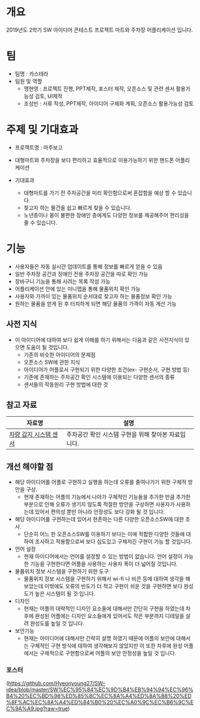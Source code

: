 # 개요
2019년도 2학기 SW 아이디어 콘테스트 프로젝트 마트와 주차장 어플리케이션 입니다.

# 팀
- 팀명 : 카스테라
- 팀원 및 역할
    - 맹현영 : 프로젝트 진행, PPT제작, 포스터 제작, 오픈소스 및 관련 센서 활용가능성 검토, UI제작
    - 조성빈 : 서류 작성, PPT제작, 아이디어 구체화 계획, 오픈소스 활용가능성 검토
    
# 주제 및 기대효과
  - 프로젝트명 : 마주보고
  - 대형마트와 주차장을 보다 편리하고 효율적으로 이용가능하기 위한 핸드폰 어플리케이션
  
  - 기대효과
    - 대형마트를 가기 전 주차공간을 미리 확인함으로써 혼잡함을 예상 할 수 있습니다.
    - 찾고자 하는 물건을 쉽고 빠르게 찾을 수 있습니다.
    - 노년층이나 몸이 불편한 장애인 층에게도 다양한 정보를 제공해주어 편리성을 줄 수 있습니다.
  
# 기능  
  - 사용자들은 자동 실시간 업데이트를 통해 정보를 빠르게 얻을 수 있음
  - 일반 주차장 공간과 장애인 전용 주차장 공간을 따로 확인 가능
  - 장바구니 기능을 통해 사려는 목록 작성 가능
  - 어플리케이션 안에 있는 미니맵을 통해 물품위치 확인 가능
  - 사용자와 가까이 있는 물품위치 순서대로 찾고자 하는 물품정보 확인 가능
  - 원하는 물품을 얻게 된 후 터치하게 되면 해당 물품의 가격이 자동 계산 가능
    
## 사전 지식
- 이 아이디어에 대하여 보다 쉽게 이해를 하기 위해서는 다음과 같은 사전지식이 있으면 도움이 될 것입니다.
  - 기존의 비슷한 아이디어의 문제점
  - 오픈소스 SW에 관한 지식
  - 아이디어가 어플로서 구현되기 위한 다양한 조건(ex- 구현순서, 구현 방법 등) 
  - 기존에 존재하는 주차공간 확인 시스템에 이용되는 다양한 센서의 종류
  - 센서들의 작동원리 구현 방법에 대한 것

## 참고 자료
자료명 | 설명
---- | ----
[차량 감지 시스템 센서](https://www.magotec.com/cardet-kr) | 주차공간 확인 시스템 구현을 위해 찾아본 자료입니다. 

## 개선 해야할 점
- 해당 아이디어를 어플로 구현하고 실행을 하는데 오류를 줄여나가기 위한 구체적 방안을 구상.
  - 현재 존재하는 어플의 기능에서 나아가 구체적인 기능들을 추가한 만큼 추가한 부분으로 인해 오류가 생기지 않도록 적절한 방안을 구상하면 사용자가 사용하는데 있어서 편의성 뿐만 아니라 안정성도 보다 강화 될 것 입니다.
- 해당 아이디어를 구현하는데 있어서 현존하는 다른 다양한 오픈소스SW에 대한 조사.
  - 단순히 어느 한 오픈소스SW를 이용하기 보다는 이에 적합한 다양한 것들에 대하여 조사하고 적용함으로써 보다 심도있고 구체저긴 구현이 가능 할 것입니다.
- 언어 설정
  - 현재 아이디어에서는 언어를 설정할 수 있는 방법이 없습니다. 언어 설정이 가능한 기능을 구현한다면 어플을 사용하는 사용자 폭이 더 넓어질 것입니다.
- 물품위치 정보 시스템을 구현하기 위한 도구
  - 물품위치 정보 시스템을 구현하기 위해서 wi-fi 나 비콘 등에 대하여 생각을 해보았는데 이밖에도 오류의 빈도가 더 적고 구현이 쉬운 것을 구현하면 보다 완성도가 높은 시스템이 될 것 입니다.
- 디자인
  - 현재는 어플의 대략적인 디자인 요소들에 대해서만 간단히 구현을 하였는데 차후에 완성된 어플에는 디자인 요소들에게 있어서도 작은 부분까지 디테일을 살려 완성도를 높일 것 입니다. 
- 보안기능
  - 현재는 아이디어에 대해서만 간략히 설명 하였기 때문에 어플의 보안에 대해서는 구체적인 구현 방식에 대하여 생각해보지 않았지만 이 또한 차후에 완성 어플에서는 구체적으로 구현함으로써 어플의 보안 안정성을 높일 것 입니다.

### 포스터
(https://github.com/Hyeonyoung27/SW-idea/blob/master/SW%EC%95%84%EC%9D%B4%EB%94%94%EC%96%B4%20%EC%BD%98%ED%85%8C%EC%8A%A4%ED%8A%B8%20%ED%8F%AC%EC%8A%A4%ED%84%B0%20%EC%A0%9C%EC%B6%9C%EC%9A%A9.jpg?raw=true)
